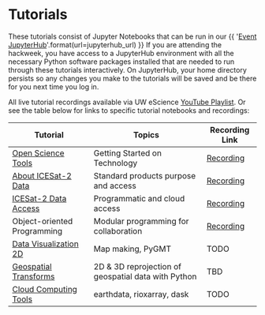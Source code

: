 # Tutorials

These tutorials consist of Jupyter Notebooks that can be run in our
{{ '[Event JupyterHub]({url})'.format(url=jupyterhub_url) }}
If you are attending the hackweek, you have access to a JupyterHub environment
with all the necessary Python software packages installed that are needed to run
through these tutorials interactively. On JupyterHub, your home directory persists
so any changes you make to the tutorials will be saved and be there for you next
time you log in.

All live tutorial recordings available via UW eScience [YouTube Playlist](https://www.youtube.com/c/UWeScienceInstitute/playlists). Or see the table below for links to specific tutorial notebooks and recordings:


| Tutorial | Topics | Recording Link |
| -  | - | - |
| [Open Science Tools](./jupyter.md) | Getting Started on Technology | [Recording](https://www.youtube.com/watch?v=mFaM41fRRcY) |
| [About ICESat-2 Data](./DataProducts/DataProducts.ipynb) | Standard products purpose and access |  [Recording](https://youtu.be/pL9psogF_LQ) |
| [ICESat-2 Data Access](./data_access/data_access_1_intro.ipynb) | Programmatic and cloud access | [Recording](https://youtu.be/UpXGZLlO76w) |
| Object-oriented Programming | Modular programming for collaboration | [Recording](https://youtu.be/dhLkCX0OWYs) |
| [Data Visualization 2D](./DataVisualization/dataviz2d.py) | Map making, PyGMT | TODO |
| [Geospatial Transforms](./geospatial/geospatial-intro.ipynb) | 2D & 3D reprojection of geospatial data with Python |  TBD |
| [Cloud Computing Tools](./cloud-computing/cloud-computing-tutorial.ipynb) | earthdata, rioxarray, dask |  TODO |
